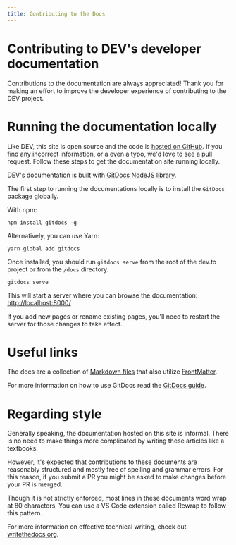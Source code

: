 ```yaml
---
title: Contributing to the Docs
---
```


# Contributing to DEV's developer documentation

Contributions to the documentation are always appreciated! Thank you for making
an effort to improve the developer experience of contributing to the DEV
project.

# Running the documentation locally

Like DEV, this site is open source and the code is [hosted on GitHub][docs]. If
you find any incorrect information, or a even a typo, we'd love to see a pull
request. Follow these steps to get the documentation site running locally.

DEV's documentation is built with [GitDocs NodeJS library][gitdocs].

The first step to running the documentations locally is to install the `GitDocs`
package globally.

With npm:

```shell
npm install gitdocs -g
```

Alternatively, you can use Yarn:

```shell
yarn global add gitdocs
```

Once installed, you should run `gitdocs serve` from the root of the dev.to
project or from the `/docs` directory.

```shell
gitdocs serve
```

This will start a server where you can browse the documentation:
<http://localhost:8000/>

If you add new pages or rename existing pages, you'll need to restart the server
for those changes to take effect.

# Useful links

The docs are a collection of [Markdown files][markdown] that also utilize
[FrontMatter][frontmatter].

For more information on how to use GitDocs read the [GitDocs
guide][gitdocs_guide].

# Regarding style

Generally speaking, the documentation hosted on this site is informal. There is
no need to make things more complicated by writing these articles like a
textbooks.

However, it's expected that contributions to these documents are reasonably
structured and mostly free of spelling and grammar errors. For this reason, if
you submit a PR you might be asked to make changes before your PR is merged.

Though it is not strictly enforced, most lines in these documents word wrap at
80 characters. You can use a VS Code extension called Rewrap to follow this
pattern.

For more information on effective technical writing, check out
[writethedocs.org][writethedocs].

[docs]: https://github.com/thepracticaldev/dev.to/tree/master/docs/
[gitdocs]: https://www.npmjs.com/package/gitdocs/
[markdown]: https://en.wikipedia.org/wiki/Markdown
[frontmatter]: https://jekyllrb.com/docs/front-matter/
[gitdocs_guide]: https://gitdocs.netlify.com/
[writethedocs]: https://www.writethedocs.org/guide/
